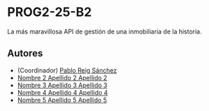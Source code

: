 # PROG2-25-B2
La más maravillosa API de gestión de una inmobiliaria de la historia.

## Autores

* (Coordinador) [Pablo Reig Sánchez](https://github.com/PobladoRestringido)
* [Nombre 2 Apellido 2 Apellido 2](https://github.com/alumno2)
* [Nombre 3 Apellido 3 Apellido 3](https://github.com/alumno3)
* [Nombre 4 Apellido 4 Apellido 4](https://github.com/alumno4)
* [Nombre 5 Apellido 5 Apellido 5](https://github.com/alumno5)
